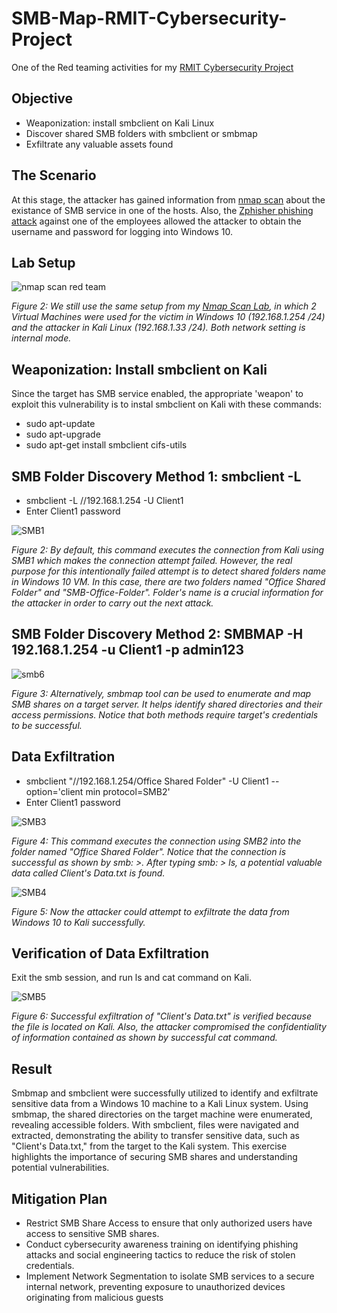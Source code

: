 # SMB-Map-RMIT-Cybersecurity-Project
One of the Red teaming activities for my [RMIT Cybersecurity Project](https://github.com/Kazu010101/RMIT-Cybersecurity-Project/blob/main/README.md)

## Objective

- Weaponization: install smbclient on Kali Linux
- Discover shared SMB folders with smbclient or smbmap
- Exfiltrate any valuable assets found

## The Scenario

At this stage, the attacker has gained information from [nmap scan](https://github.com/Kazu010101/Nmap-Scan-RMIT-Cybersecurity-Project/blob/main/README.md) about the existance of SMB service in one of the hosts. Also, the [Zphisher phishing attack](https://github.com/Kazu010101/Zphisher-RMIT-Cybersecurity-Project) against one of the employees allowed the attacker to obtain the username and password for logging into Windows 10.

## Lab Setup

![nmap scan red team](https://github.com/user-attachments/assets/b2a83336-6849-4f89-84b0-6fa195d3352a)

*Figure 2: We still use the same setup from my [Nmap Scan Lab](https://github.com/Kazu010101/Nmap-Scan-RMIT-Cybersecurity-Project/blob/main/README.md), in which 2 Virtual Machines were used for the victim in Windows 10 (192.168.1.254 /24) and the attacker in Kali Linux (192.168.1.33 /24). Both network setting is internal mode.* 

## Weaponization: Install smbclient on Kali

Since the target has SMB service enabled, the appropriate 'weapon' to exploit this vulnerability is to instal smbclient on Kali with these commands:

- sudo apt-update
- sudo apt-upgrade
- sudo apt-get install smbclient cifs-utils

## SMB Folder Discovery Method 1: smbclient -L

- smbclient -L //192.168.1.254 -U Client1
- Enter Client1 password

![SMB1](https://github.com/user-attachments/assets/8213e85d-27c8-4091-b025-d9139feec42b)

*Figure 2: By default, this command executes the connection from Kali using SMB1 which makes the connection attempt failed. However, the real purpose for this intentionally failed attempt is to detect shared folders name in Windows 10 VM.  In this case, there are two folders named "Office Shared Folder" and "SMB-Office-Folder". Folder's name is a crucial information for the attacker in order to carry out the next attack.* 

## SMB Folder Discovery Method 2: SMBMAP -H 192.168.1.254 -u Client1 -p admin123

![smb6](https://github.com/user-attachments/assets/b7baf4e3-4346-41f4-b082-434feafb7545)

*Figure 3: Alternatively, smbmap tool can be used to enumerate and map SMB shares on a target server. It helps identify shared directories and their access permissions. Notice that both methods require target's credentials to be successful.* 

## Data Exfiltration

- smbclient "//192.168.1.254/Office Shared Folder" -U Client1 --option='client min protocol=SMB2'
- Enter Client1 password

![SMB3](https://github.com/user-attachments/assets/a8220500-8d8e-4db2-bbe4-b5f2028a375f)


*Figure 4: This command executes the connection using SMB2 into the folder named "Office Shared Folder". Notice that the connection is successful as shown by smb: \>. After typing smb: \> ls, a potential valuable data called Client's Data.txt is found.* 

![SMB4](https://github.com/user-attachments/assets/e8aad418-a416-4756-8544-1d47ce957e26)

*Figure 5: Now the attacker could attempt to exfiltrate the data from Windows 10 to Kali successfully.*

## Verification of Data Exfiltration

Exit the smb session, and run ls and cat command on Kali.

![SMB5](https://github.com/user-attachments/assets/cd4c9fab-0ea3-451a-a375-4ed21e950d62)

*Figure 6: Successful exfiltration of "Client's Data.txt" is verified because the file is located on Kali. Also, the attacker compromised the confidentiality of information contained as shown by successful cat command.*

## Result

Smbmap and smbclient were successfully utilized to identify and exfiltrate sensitive data from a Windows 10 machine to a Kali Linux system. Using smbmap, the shared directories on the target machine were enumerated, revealing accessible folders. With smbclient, files were navigated and extracted, demonstrating the ability to transfer sensitive data, such as "Client's Data.txt," from the target to the Kali system. This exercise highlights the importance of securing SMB shares and understanding potential vulnerabilities.

## Mitigation Plan

- Restrict SMB Share Access to ensure that only authorized users have access to sensitive SMB shares.
- Conduct cybersecurity awareness training on identifying phishing attacks and social engineering tactics to reduce the risk of stolen credentials.
- Implement Network Segmentation to isolate SMB services to a secure internal network, preventing exposure to unauthorized devices originating from malicious guests
